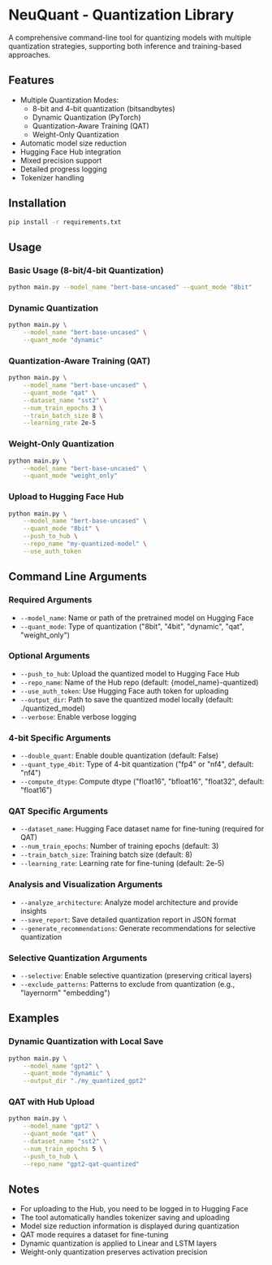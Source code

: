# NeuQuant - Quantization Library

A comprehensive command-line tool for quantizing models with multiple quantization strategies, supporting both inference and training-based approaches.

## Features

- Multiple Quantization Modes:
  - 8-bit and 4-bit quantization (bitsandbytes)
  - Dynamic Quantization (PyTorch)
  - Quantization-Aware Training (QAT)
  - Weight-Only Quantization
- Automatic model size reduction
- Hugging Face Hub integration
- Mixed precision support
- Detailed progress logging
- Tokenizer handling

## Installation

```bash
pip install -r requirements.txt
```

## Usage

### Basic Usage (8-bit/4-bit Quantization)

```bash
python main.py --model_name "bert-base-uncased" --quant_mode "8bit"
```

### Dynamic Quantization

```bash
python main.py \
    --model_name "bert-base-uncased" \
    --quant_mode "dynamic"
```

### Quantization-Aware Training (QAT)

```bash
python main.py \
    --model_name "bert-base-uncased" \
    --quant_mode "qat" \
    --dataset_name "sst2" \
    --num_train_epochs 3 \
    --train_batch_size 8 \
    --learning_rate 2e-5
```

### Weight-Only Quantization

```bash
python main.py \
    --model_name "bert-base-uncased" \
    --quant_mode "weight_only"
```

### Upload to Hugging Face Hub

```bash
python main.py \
    --model_name "bert-base-uncased" \
    --quant_mode "8bit" \
    --push_to_hub \
    --repo_name "my-quantized-model" \
    --use_auth_token
```

## Command Line Arguments

### Required Arguments
- `--model_name`: Name or path of the pretrained model on Hugging Face
- `--quant_mode`: Type of quantization ("8bit", "4bit", "dynamic", "qat", "weight_only")

### Optional Arguments
- `--push_to_hub`: Upload the quantized model to Hugging Face Hub
- `--repo_name`: Name of the Hub repo (default: {model_name}-quantized)
- `--use_auth_token`: Use Hugging Face auth token for uploading
- `--output_dir`: Path to save the quantized model locally (default: ./quantized_model)
- `--verbose`: Enable verbose logging

### 4-bit Specific Arguments
- `--double_quant`: Enable double quantization (default: False)
- `--quant_type_4bit`: Type of 4-bit quantization ("fp4" or "nf4", default: "nf4")
- `--compute_dtype`: Compute dtype ("float16", "bfloat16", "float32", default: "float16")

### QAT Specific Arguments
- `--dataset_name`: Hugging Face dataset name for fine-tuning (required for QAT)
- `--num_train_epochs`: Number of training epochs (default: 3)
- `--train_batch_size`: Training batch size (default: 8)
- `--learning_rate`: Learning rate for fine-tuning (default: 2e-5)

### Analysis and Visualization Arguments
- `--analyze_architecture`: Analyze model architecture and provide insights
- `--save_report`: Save detailed quantization report in JSON format
- `--generate_recommendations`: Generate recommendations for selective quantization

### Selective Quantization Arguments
- `--selective`: Enable selective quantization (preserving critical layers)
- `--exclude_patterns`: Patterns to exclude from quantization (e.g., "layernorm" "embedding")

## Examples

### Dynamic Quantization with Local Save
```bash
python main.py \
    --model_name "gpt2" \
    --quant_mode "dynamic" \
    --output_dir "./my_quantized_gpt2"
```

### QAT with Hub Upload
```bash
python main.py \
    --model_name "gpt2" \
    --quant_mode "qat" \
    --dataset_name "sst2" \
    --num_train_epochs 5 \
    --push_to_hub \
    --repo_name "gpt2-qat-quantized"
```

## Notes

- For uploading to the Hub, you need to be logged in to Hugging Face
- The tool automatically handles tokenizer saving and uploading
- Model size reduction information is displayed during quantization
- QAT mode requires a dataset for fine-tuning
- Dynamic quantization is applied to Linear and LSTM layers
- Weight-only quantization preserves activation precision
